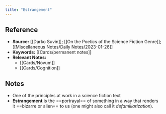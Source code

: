 ```yaml
---
title: "Estrangement"
---
```

## Reference
- **Source:** [[Darko Suvin]]; [[On the Poetics of the Science Fiction Genre]]; [[Miscellaneous Notes/Daily Notes/2023-01-26]]
- **Keywords:** [[Cards/permanent notes]]
- **Relevant Notes:** 
	- [[Cards/Novum]]
	- [[Cards/Cognition]]
## Notes
- One of the principles at work in a science fiction text
- **Estrangement** is the ==portrayal== of something in a way that renders it ==bizarre or alien== to us (one might also call it _defamiliarization_). 